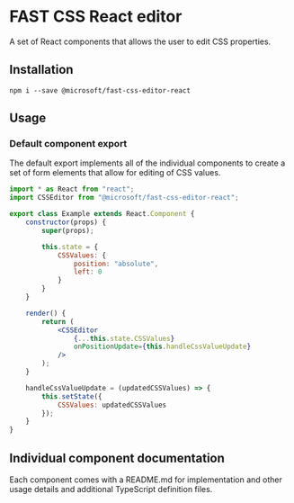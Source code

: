 # FAST CSS React editor
A set of React components that allows the user to edit CSS properties.

## Installation
`npm i --save @microsoft/fast-css-editor-react`

## Usage
### Default component export
The default export implements all of the individual components to create a set of form elements that allow for editing of CSS values.

```jsx
import * as React from "react";
import CSSEditor from "@microsoft/fast-css-editor-react";

export class Example extends React.Component {
    constructor(props) {
        super(props);

        this.state = {
            CSSValues: {
                position: "absolute",
                left: 0
            }
        }
    }

    render() {
        return (
            <CSSEditor
                {...this.state.CSSValues}
                onPositionUpdate={this.handleCssValueUpdate}
            />
        );
    }

    handleCssValueUpdate = (updatedCSSValues) => {
        this.setState({
            CSSValues: updatedCSSValues
        });
    }
}
```

## Individual component documentation
Each component comes with a README.md for implementation and other usage details and additional TypeScript definition files.